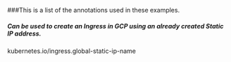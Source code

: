 ###This is a list of the annotations used in these examples.

##### Can be used to create an Ingress in GCP using an already created Static IP address.
kubernetes.io/ingress.global-static-ip-name
